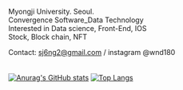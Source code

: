Myongji University. Seoul.<br />
Convergence Software_Data Technology <br />
Interested in Data science, Front-End, IOS<br />
Stock, Block chain, NFT <br />

Contact: sj6ng2@gmail.com / instagram @wnd180 <br />
<br />
<br />
[![Anurag's GitHub stats](https://github-readme-stats.vercel.app/api?username=wnd180&count_private=true&show_icons=true)](https://github.com/anuraghazra/github-readme-stats)
[![Top Langs](https://github-readme-stats.vercel.app/api/top-langs/?username=wnd180&layout=compact)](https://github.com/anuraghazra/github-readme-stats)
